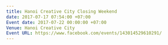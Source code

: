 ```yaml
---
title: Hanoi Creative City Closing Weekend
date: 2017-07-17 07:54:00 +07:00
Event date: 2017-07-22 00:00:00 +07:00
Venue: Hanoi Creative City
Event URL: https://www.facebook.com/events/143014529610291/
---
```


